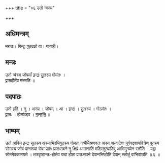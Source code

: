 +++
title = "०६ उतो न्वस्य"

+++
## अधिमन्त्रम्
मरुतः। बिन्दुः पूतदक्षो वा। गायत्री।

## मन्त्रः
उ॒तो न्व॑स्य॒ जोष॒माँ इन्द्रः॑ सु॒तस्य॒ गोम॑तः ।  
प्रा॒तर्होते॑व मत्सति ॥

## पदपाठः
उ॒तो इति॑ । नु । अ॒स्य॒ । जोष॑म् । आ । इन्द्रः॑ । सु॒तस्य॑ । गोऽम॑तः ।  
प्रा॒तः । होता॑ऽइव । म॒त्स॒ति॒ ॥

## भाष्यम्
उतो अपिच इन्द्रः सुतस्य अस्माभिरभिषुतस्य गोमतः गव्यैर्मिश्रणवतः अस्य अन्वादेशः पूर्ववद्दशापवित्रेण पूतस्य सोमस्य जोषं पानरूपां सेवां प्रातः प्रातःसवने नु क्षिप्रं आमत्सति मदिस्तुत्यादिषु आभिमुग्व्येन स्तौति । यद्वा सोममेवकामयते । तत्रदृष्टान्तः-होतेव यथा होता प्रातःसवने देवानभिष्टौति देवान् स्तोतुं वाभिवांछति ॥ ६ ॥